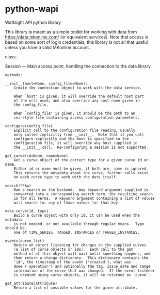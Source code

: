 # python-wapi
Wattsight API python library

This library is meant as a simple toolkit for working with data from
https://data.mkonline.com/ (or equivalent services).  Note that access
is based on some sort of login credentials, this library is not all
that useful unless you have a valid MKonline account.

class:

Session -- Main access point, handling the connection to the data library.

    methods:

    __init__(host=None, config_file=None):
        Create the connection object to work with the data service.

        When `host' is given, it will override the default host part
        of the urls used, and also override any host name given in
        the config_file.

        When `config_file' is given, it should be the path to an
        ini-style file containing access configuration parameters.

    configure(config_file)
        Explicit call to the configuration file reading, usually
        only called implicitly from __init__.  Note that if you call
        configure explicitly and the host is specified in the
        configuration file, it will override any host supplied in
        the __init__ call.  Re-configuring a session is not supported.

    get_curve(id=None, name=None)
        Get a curve object of the correct type for a given curve id or name.
        Either id or name must be given, if both are, name is ignored.
        This returns the metadata about the curve, further calls exist
        on each curve type to work with the data itself.

    search(**kw)
        Run a search on the backend.  Any keyword argument supplied is
        converted into a corresponding search term, the resulting search
        is for all terms.  A keyword argument containing a list of values
        will search for any of those values for that key.

    make_curve(id, type)
        Build a curve object with only id, it can be used when the metadata
        is not needed, or not available through regular means.  Type should be
        one of TIME_SERIES, TAGGED, INSTANCES or TAGGED_INSTANCES.

    events(curve_list)
        Return an object listening for changes on the supplied curves
        (a list of curve objects or ids).  Each call to the get
        method of of this object will wait until something happens, and
        then return a change dictionary.  This dictionary contains the
        'id', the timestamp of the event ('created'), what was
        done ('operation') and optionally the tag, issue_date and range
        information of the curve that was changed.  If the event listener
        is created using curve objects, it will be returned as 'curve'.

    get_attribute(attribute)
        Return a list of possible values for the given attribute.
